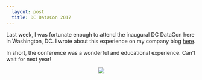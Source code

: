 ```yaml
---
  layout: post
  title: DC DataCon 2017
---
```


Last week, I was fortunate enough to attend the inaugural DC DataCon here in Washington, DC.  I wrote about this experience on my company blog [here](https://www.summitllc.us/blog/notes-from-this-years-dc-datacon).

In short, the conference was a wonderful and educational experience.  Can't wait for next year!

<center>
<img src="https://www.summitllc.us/hs-fs/hubfs/file1.jpeg?t=1508859845764&width=320&name=file1.jpeg">
</center>
